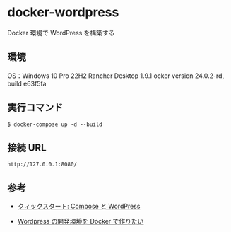 # docker-wordpress

Docker 環境で WordPress を構築する

## 環境

OS：Windows 10 Pro 22H2
Rancher Desktop 1.9.1
ocker version 24.0.2-rd, build e63f5fa

## 実行コマンド

```
$ docker-compose up -d --build
```

## 接続 URL

```
http://127.0.0.1:8080/
```

## 参考

- [クィックスタート: Compose と WordPress](https://docs.docker.jp/compose/wordpress.html)

- [Wordpress の開発環境を Docker で作りたい](hhttps://qiita.com/usayamadausako/items/b87885f5af3fb43e9266)
